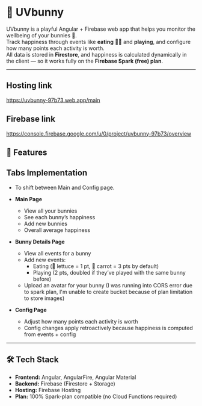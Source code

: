 # 🐇 UVbunny

UVbunny is a playful Angular + Firebase web app that helps you monitor the wellbeing of your bunnies 🐰.  
Track happiness through events like **eating** 🥬🥕 and **playing**, and configure how many points each activity is worth.  
All data is stored in **Firestore**, and happiness is calculated dynamically in the client — so it works fully on the **Firebase Spark (free) plan**.

---

## Hosting  link

https://uvbunny-97b73.web.app/main


## Firebase  link

https://console.firebase.google.com/u/0/project/uvbunny-97b73/overview

## 🚀 Features

##  Tabs Implementation

 - To shift between Main and Config page.

- **Main Page**
  - View all your bunnies
  - See each bunny’s happiness
  - Add new bunnies
  - Overall average happiness

- **Bunny Details Page**
  - View all events for a bunny
  - Add new events:
    - Eating (🥬 lettuce = 1 pt, 🥕 carrot = 3 pts by default)
    - Playing (2 pts, doubled if they’ve played with the same bunny before)
  - Upload an avatar for your bunny (I was running into  CORS error due to spark plan,  I'm   unable to create bucket because of plan limitation to store images)

- **Config Page**
  - Adjust how many points each activity is worth
  - Config changes apply retroactively because happiness is computed from events + config

---

## 🛠️ Tech Stack

- **Frontend:** Angular, AngularFire, Angular Material
- **Backend:** Firebase (Firestore + Storage)
- **Hosting:** Firebase Hosting
- **Plan:** 100% Spark-plan compatible (no Cloud Functions required)
